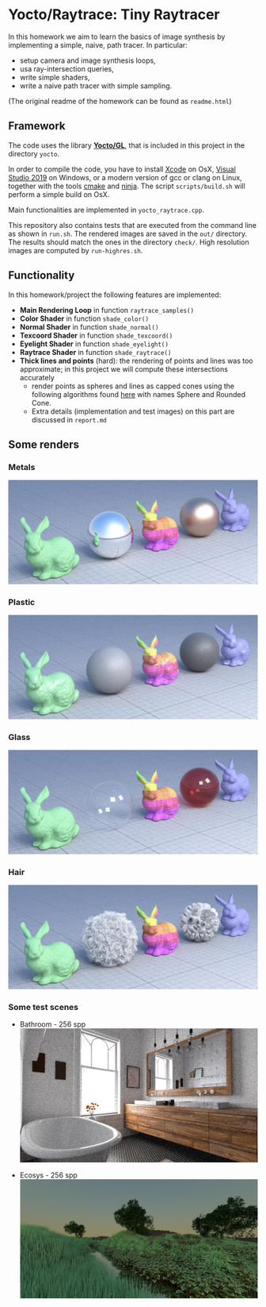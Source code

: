 # Yocto/Raytrace: Tiny Raytracer

In this homework we aim to learn the basics of image synthesis by
implementing a simple, naive, path tracer. In particular:
- setup camera and image synthesis loops,
- usa ray-intersection queries,
- write simple shaders,
- write a naive path tracer with simple sampling.

(The original readme of the homework can be found as `readme.html`)
## Framework

The code uses the library [**Yocto/GL**](https://github.com/xelatihy/yocto-gl),
that is included in this project in the directory `yocto`.

In order to compile the code, you have to install
[Xcode](https://apps.apple.com/it/app/xcode/id497799835?mt=12)
on OsX, [Visual Studio 2019](https://visualstudio.microsoft.com/it/vs/) on Windows,
or a modern version of gcc or clang on Linux,
together with the tools [cmake](www.cmake.org) and [ninja](https://ninja-build.org).
The script `scripts/build.sh` will perform a simple build on OsX.

Main functionalities are implemented in `yocto_raytrace.cpp`.

This repository also contains tests that are executed from the command line
as shown in `run.sh`. The rendered images are saved in the `out/` directory.
The results should match the ones in the directory `check/`. High resolution
images are computed by `run-highres.sh`.

## Functionality

In this homework/project the following features are implemented:

- **Main Rendering Loop** in function `raytrace_samples()`  
- **Color Shader** in function `shade_color()`
- **Normal Shader** in function `shade_normal()`
- **Texcoord Shader** in function `shade_texcoord()`
- **Eyelight Shader** in function `shade_eyelight()`
- **Raytrace Shader** in function `shade_raytrace()`
- **Thick lines and points** (hard): the rendering of points and lines was
  too approximate; in this project we will compute these intersections accurately
  - render points as spheres and lines as capped cones using the following algorithms found [here](https://iquilezles.org/www/articles/intersectors/intersectors.htm) with names Sphere and Rounded Cone.
  - Extra details (implementation and test images) on this part are discussed in `report.md`

## Some renders
### Metals
![metal](out/highres/06_metal_1280_256.jpg)

### Plastic
![plastic](out/highres/07_plastic_1280_256.jpg)

### Glass
![glass](out/highres/08_glass_1280_256.jpg)

### Hair
![hair](out/highres/10_hair_1280_256.jpg)

### Some test scenes
* Bathroom - 256 spp
![bathroom](out/highres/11_bathroom1_1280_256.jpg)

* Ecosys - 256 spp
![ecosys](out/highres/12_ecosys_1280_256.jpg)